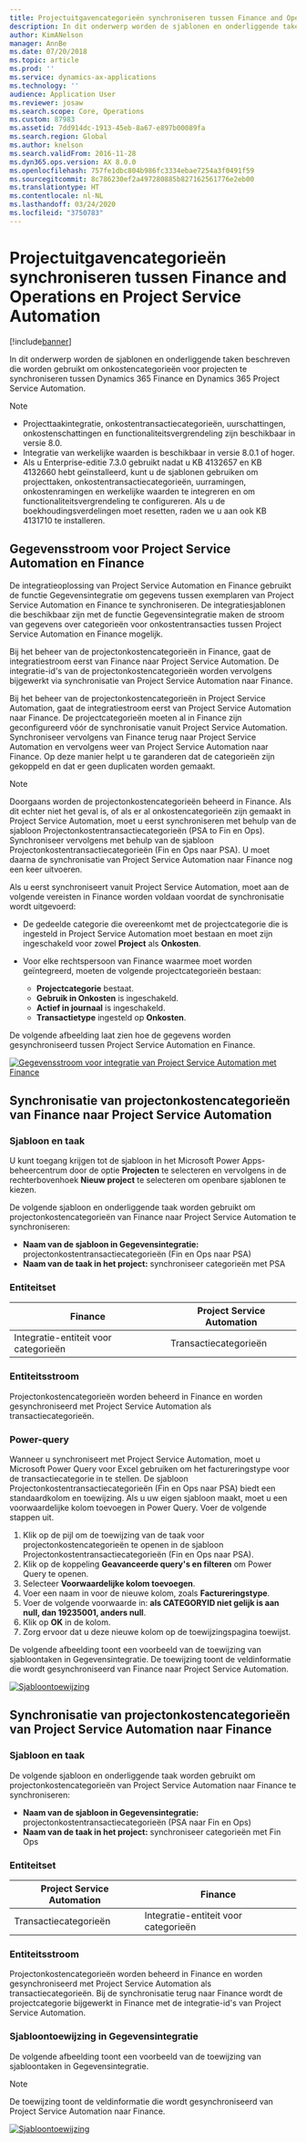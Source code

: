```yaml
---
title: Projectuitgavencategorieën synchroniseren tussen Finance and Operations en Project Service Automation
description: In dit onderwerp worden de sjablonen en onderliggende taken beschreven die worden gebruikt om onkostencategorieën voor projecten te synchroniseren tussen Microsoft Dynamics 365 Finance en Dynamics 365 Project Service Automation.
author: KimANelson
manager: AnnBe
ms.date: 07/20/2018
ms.topic: article
ms.prod: ''
ms.service: dynamics-ax-applications
ms.technology: ''
audience: Application User
ms.reviewer: josaw
ms.search.scope: Core, Operations
ms.custom: 87983
ms.assetid: 7dd914dc-1913-45eb-8a67-e897b00089fa
ms.search.region: Global
ms.author: knelson
ms.search.validFrom: 2016-11-28
ms.dyn365.ops.version: AX 8.0.0
ms.openlocfilehash: 757fe1dbc804b986fc3334ebae7254a3f0491f59
ms.sourcegitcommit: 8c786230ef2a497280885b827162561776e2eb00
ms.translationtype: HT
ms.contentlocale: nl-NL
ms.lasthandoff: 03/24/2020
ms.locfileid: "3750783"
---
```

# <a name="synchronize-project-expense-categories-between-finance-and-operations-and-project-service-automation"></a>Projectuitgavencategorieën synchroniseren tussen Finance and Operations en Project Service Automation

[!include[banner](../includes/banner.md)]

In dit onderwerp worden de sjablonen en onderliggende taken beschreven die worden gebruikt om onkostencategorieën voor projecten te synchroniseren tussen Dynamics 365 Finance en Dynamics 365 Project Service Automation.

> [!NOTE]
> - Projecttaakintegratie, onkostentransactiecategorieën, uurschattingen, onkostenschattingen en functionaliteitsvergrendeling zijn beschikbaar in versie 8.0.
> - Integratie van werkelijke waarden is beschikbaar in versie 8.0.1 of hoger.
> - Als u Enterprise-editie 7.3.0 gebruikt nadat u KB 4132657 en KB 4132660 hebt geïnstalleerd, kunt u de sjablonen gebruiken om projecttaken, onkostentransactiecategorieën, uurramingen, onkostenramingen en werkelijke waarden te integreren en om functionaliteitsvergrendeling te configureren. Als u de boekhoudingsverdelingen moet resetten, raden we u aan ook KB 4131710 te installeren.

## <a name="data-flow-for-project-service-automation-and-finance"></a>Gegevensstroom voor Project Service Automation en Finance

De integratieoplossing van Project Service Automation en Finance gebruikt de functie Gegevensintegratie om gegevens tussen exemplaren van Project Service Automation en Finance te synchroniseren. De integratiesjablonen die beschikbaar zijn met de functie Gegevensintegratie maken de stroom van gegevens over categorieën voor onkostentransacties tussen Project Service Automation en Finance mogelijk.

Bij het beheer van de projectonkostencategorieën in Finance, gaat de integratiestroom eerst van Finance naar Project Service Automation. De integratie-id's van de projectonkostencategorieën worden vervolgens bijgewerkt via synchronisatie van Project Service Automation naar Finance.

Bij het beheer van de projectonkostencategorieën in Project Service Automation, gaat de integratiestroom eerst van Project Service Automation naar Finance. De projectcategorieën moeten al in Finance zijn geconfigureerd vóór de synchronisatie vanuit Project Service Automation. Synchroniseer vervolgens van Finance terug naar Project Service Automation en vervolgens weer van Project Service Automation naar Finance. Op deze manier helpt u te garanderen dat de categorieën zijn gekoppeld en dat er geen duplicaten worden gemaakt.

> [!NOTE]
> Doorgaans worden de projectonkostencategorieën beheerd in Finance. Als dit echter niet het geval is, of als er al onkostencategorieën zijn gemaakt in Project Service Automation, moet u eerst synchroniseren met behulp van de sjabloon Projectonkostentransactiecategorieën (PSA to Fin en Ops). Synchroniseer vervolgens met behulp van de sjabloon Projectonkostentransactiecategorieën (Fin en Ops naar PSA). U moet daarna de synchronisatie van Project Service Automation naar Finance nog een keer uitvoeren.
>
> Als u eerst synchroniseert vanuit Project Service Automation, moet aan de volgende vereisten in Finance worden voldaan voordat de synchronisatie wordt uitgevoerd:
>
> - De gedeelde categorie die overeenkomt met de projectcategorie die is ingesteld in Project Service Automation moet bestaan en moet zijn ingeschakeld voor zowel **Project** als **Onkosten**.
> - Voor elke rechtspersoon van Finance waarmee moet worden geïntegreerd, moeten de volgende projectcategorieën bestaan:
>
>     - **Projectcategorie** bestaat. 
>     - **Gebruik in Onkosten** is ingeschakeld.
>     - **Actief in journaal** is ingeschakeld.
>     - **Transactietype** ingesteld op **Onkosten**.

De volgende afbeelding laat zien hoe de gegevens worden gesynchroniseerd tussen Project Service Automation en Finance.

[![Gegevensstroom voor integratie van Project Service Automation met Finance](./media/ProjectExpenseCategoriesFlow.png)](./media/ProjectExpenseCategoriesFlow.png)

## <a name="project-expense-category-synchronization-from-finance-to-project-service-automation"></a>Synchronisatie van projectonkostencategorieën van Finance naar Project Service Automation

### <a name="template-and-task"></a>Sjabloon en taak

U kunt toegang krijgen tot de sjabloon in het Microsoft Power Apps-beheercentrum door de optie **Projecten** te selecteren en vervolgens in de rechterbovenhoek **Nieuw project** te selecteren om openbare sjablonen te kiezen.

De volgende sjabloon en onderliggende taak worden gebruikt om projectonkostencategorieën van Finance naar Project Service Automation te synchroniseren:

- **Naam van de sjabloon in Gegevensintegratie:** projectonkostentransactiecategorieën (Fin en Ops naar PSA)
- **Naam van de taak in het project:** synchroniseer categorieën met PSA

### <a name="entity-set"></a>Entiteitset

| Finance                           | Project Service Automation |
|-----------------------------------|----------------------------|
| Integratie-entiteit voor categorieën | Transactiecategorieën     |

### <a name="entity-flow"></a>Entiteitsstroom

Projectonkostencategorieën worden beheerd in Finance en worden gesynchroniseerd met Project Service Automation als transactiecategorieën.

### <a name="power-query"></a>Power-query

Wanneer u synchroniseert met Project Service Automation, moet u Microsoft Power Query voor Excel gebruiken om het factureringstype voor de transactiecategorie in te stellen. De sjabloon Projectonkostentransactiecategorieën (Fin en Ops naar PSA) biedt een standaardkolom en toewijzing. Als u uw eigen sjabloon maakt, moet u een voorwaardelijke kolom toevoegen in Power Query. Voer de volgende stappen uit.

1. Klik op de pijl om de toewijzing van de taak voor projectonkostencategorieën te openen in de sjabloon Projectonkostentransactiecategorieën (Fin en Ops naar PSA).
2. Klik op de koppeling **Geavanceerde query's en filteren** om Power Query te openen.
2. Selecteer **Voorwaardelijke kolom toevoegen**.
3. Voer een naam in voor de nieuwe kolom, zoals **Factureringstype**.
4. Voer de volgende voorwaarde in: **als CATEGORYID niet gelijk is aan null, dan 19235001, anders null**.
5. Klik op **OK** in de kolom.
6. Zorg ervoor dat u deze nieuwe kolom op de toewijzingspagina toewijst.

De volgende afbeelding toont een voorbeeld van de toewijzing van sjabloontaken in Gegevensintegratie. De toewijzing toont de veldinformatie die wordt gesynchroniseerd van Finance naar Project Service Automation.

[![Sjabloontoewijzing](./media/ProjectExpenseCategoriesToPSAMapping.jpg)](./media/ProjectExpenseCategoriesToPSAMapping.jpg)

## <a name="project-expense-category-synchronization-from-project-service-automation-to-finance"></a>Synchronisatie van projectonkostencategorieën van Project Service Automation naar Finance

### <a name="template-and-task"></a>Sjabloon en taak

De volgende sjabloon en onderliggende taak worden gebruikt om projectonkostencategorieën van Project Service Automation naar Finance te synchroniseren:

- **Naam van de sjabloon in Gegevensintegratie:** projectonkostentransactiecategorieën (PSA naar Fin en Ops)
- **Naam van de taak in het project:** synchroniseer categorieën met Fin Ops

### <a name="entity-set"></a>Entiteitset

| Project Service Automation | Finance                           |
|----------------------------|-----------------------------------|
| Transactiecategorieën     | Integratie-entiteit voor categorieën |

### <a name="entity-flow"></a>Entiteitsstroom

Projectonkostencategorieën worden beheerd in Finance en worden gesynchroniseerd met Project Service Automation als transactiecategorieën. Bij de synchronisatie terug naar Finance wordt de projectcategorie bijgewerkt in Finance met de integratie-id's van Project Service Automation.

### <a name="template-mapping-in-data-integration"></a>Sjabloontoewijzing in Gegevensintegratie

De volgende afbeelding toont een voorbeeld van de toewijzing van sjabloontaken in Gegevensintegratie.

> [!NOTE]
> De toewijzing toont de veldinformatie die wordt gesynchroniseerd van Project Service Automation naar Finance.

[![Sjabloontoewijzing](./media/ProjectExpenseCategoriesToFinOpsMapping.jpg)](./media/ProjectExpenseCategoriesToFinOpsMapping.jpg)
